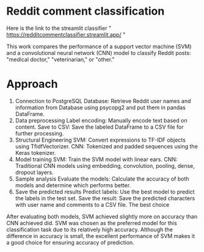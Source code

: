 # Reddit comment classification
Here is the link to the streamlit classifier " https://redditcommentclassifier.streamlit.app/ "


This work compares the performance of a support vector machine (SVM) and a convolutional neural network (CNN) model to classify Reddit posts: "medical doctor," "veterinarian," or "other."

# Approach
1. Connection to PostgreSQL Database: Retrieve Reddit user names and information from Database using psycopg2 and put them in pandas DataFrame.
2. Data preprocessing
Label encoding: Manually encode text based on content.
Save to CSV: Save the labeled DataFrame to a CSV file for further processing.
3. Structural Engineering
SVM: Convert expressions to TF-IDF objects using TfidfVectorizer.
CNN: Tokenized and padded sequences using the Keras tokenizer.
4. Model training
SVM: Train the SVM model with linear ears.
CNN: Traditional CNN models using embedding, convolution, pooling, dense, dropout layers.
5. Sample analysis
Evaluate the models: Calculate the accuracy of both models and determine which performs better.
6. Save the predicted results
Predict labels: Use the best model to predict the labels in the test set.
Save the result: Save the predicted characters with user name and comments to a CSV file.
The best choice

After evaluating both models, SVM achieved slightly more on accuracy than CNN achieved did. SVM was chosen as the preferred model for this classification task due to its relatively high accuracy. Although the difference in accuracy is small, the excellent performance of SVM makes it a good choice for ensuring accuracy of prediction.
